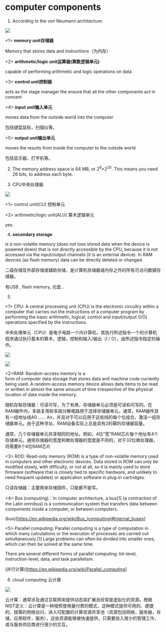 # computer components

1. According to the von Neumann architecture: 

![](https://upload.wikimedia.org/wikipedia/commons/thumb/e/e5/Von_Neumann_Architecture.svg/510px-Von_Neumann_Architecture.svg.png)


  <1> **memory unit存储器** 

  Memory that stores data and instructions（为内存）

  <2> **arithmetic/logic unit运算器(算数逻辑单元)**

  capable of performing arithmetic and logic operations on data
 
  <3> **control unit控制器**

  acts as the stage manager the ensure that all the other components act in concent

  <4> **input unit输入单元**

  moves data from the outside world into the computer

  包括键盘鼠标，扫描仪等。

  <5> **output unit输出单元**

  moves the results from inside the computer to the outside world
  
  包括显示器，打字机等。

  2. The memory address space is 64 MB, or 2<sup>6</sup>×2<sup>20</sup>. This means you need 26 bits, to address each byte.

  3. CPU中央处理器 

  ![](https://upload.wikimedia.org/wikipedia/commons/thumb/d/d8/ABasicComputer.gif/555px-ABasicComputer.gif)

  <1> control unit(CU) 控制单元

  <2> arithmetic/logic unit(ALU) 算术逻辑单元

  yes.

  4.  **secondary storage**
  
  is a non-volatile memory (does not lose stored data when the device is powered down) that is not directly accessible by the CPU, because it is not accessed via the input/output channels (it is an external device). In RAM devices (as flash memory) data can be directly deleted or changed. 

  二级存储及外部存储或辅助存储，是计算机存储器或内存之外的所有可访问数据存储器。

  有USB , flash memory, 光盘...

  5. 
  <1> CPU: A central processing unit (CPU) is the electronic circuitry within a computer that carries out the instructions of a computer program by performing the basic arithmetic, logical, control and input/output (I/O) operations specified by the instructions.

  中央处理单元（CPU）是电子电路一个内计算机，其执行所述指令一个的计算机程序通过执行基本的算术，逻辑，控制和输入/输出（I / O），由所述指令指定的操作。

![](https://en.wikipedia.org/wiki/File:Intel_80486DX2_top.jpg)

![](https://en.wikipedia.org/wiki/File:Intel_80486DX2_bottom.jpg)

  <2>RAM: Random-access memory  is a  
  form of computer data storage that stores data and machine code currently being used. A random-access memory device allows data items to be read or written in almost the same amount of time irrespective of the physical location of data inside the memory. 

  随机存取存储器：可读可写，为了有用，存储器单元必须是可读和可写的。在RAM器件内，多路复用和多路分解电路用于选择存储器单元。通常，RAM器件具有一组地址线A0 ...... An，并且对于可以应用于这些线的每个位组合，激活一组存储器单元。由于这种寻址，RAM设备实际上总是具有2的幂的存储器容量。

通常，几个存储​​器单元共享相同的地址。例如，4位“宽”RAM芯片每个地址有4个存储单元。通常存储器的宽度和微处理器的宽度是不同的，对于32位微处理器，将需要8个4位RAM芯片

<3> ROD: Read-only memory (ROM) is a type of non-volatile memory used in computers and other electronic devices. Data stored in ROM can only be modified slowly, with difficulty, or not at all, so it is mainly used to store firmware (software that is closely tied to specific hardware, and unlikely to need frequent updates) or application software in plug-in cartridges.

只读存储器：主要用来存储固件，只能都不能写。

<4> Bus (computing)：In computer architecture, a bus[1] (a contraction of the Latin omnibus) is a communication system that transfers data between components inside a computer, or between computers. 

(bus)[https://en.wikipedia.org/wiki/Bus_(computing)#Internal_buses]

<5> Parallel computing: Parallel computing is a type of computation in which many calculations or the execution of processes are carried out simultaneously.[1] Large problems can often be divided into smaller ones, which can then be solved at the same time. 

 There are several different forms of parallel computing: bit-level, instruction-level, data, and task parallelism. 

 (并行计算)[https://en.wikipedia.org/wiki/Parallel_computing]

 6. cloud computing
云计算

![](https://en.wikipedia.org/wiki/File:Cloud_computing.svg)

云计算：通常涉及通过互联网来提供动态易扩展且经常是虚拟化的资源。根据NIST定义：云计算是一种按照使用量付费的模式，这种模式提供可用的、便捷的、按需的网络访问，进入可配置的计算资源共享池（资源包括网络，服务器，存储。应用软件，服务），这些资源能够被快速提供，只需要投入很少的管理工作，或与服务供应商进行很少的交互。
